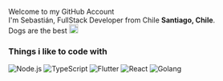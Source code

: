 <p>Welcome to my GitHub Account </br> I'm Sebastián, FullStack Developer from Chile <b> Santiago, Chile</b>. </br> Dogs are the best <img src="https://emojipedia-us.s3.dualstack.us-west-1.amazonaws.com/thumbs/240/apple/237/dog-face_1f436.png" width="18" >  </p>

### Things i like to code with

<p> 
<img alt="Node.js" src="https://img.shields.io/badge/-Node.js-092036?style=flat-square&logo=node.js" />

<img alt="TypeScript" src="https://img.shields.io/badge/-TypeScript-black?style=flat-square&logo=typescript" />

<img alt="Flutter" src="https://img.shields.io/badge/-Flutter-02569B?style=flat-square&logo=flutter" />

<img alt="React" src="https://img.shields.io/badge/-React-black?style=flat-square&logo=react" />
  
<img alt="Golang" src="https://img.shields.io/badge/-GoLang-black?style=flat-square&logo=go" />
</p>

